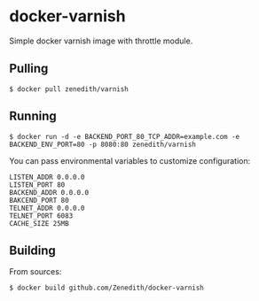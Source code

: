 docker-varnish
==============

Simple docker varnish image with throttle module.

## Pulling

```
$ docker pull zenedith/varnish
```

## Running

```
$ docker run -d -e BACKEND_PORT_80_TCP_ADDR=example.com -e BACKEND_ENV_PORT=80 -p 8080:80 zenedith/varnish
```

You can pass environmental variables to customize configuration:

```
LISTEN_ADDR 0.0.0.0
LISTEN_PORT 80
BACKEND_ADDR 0.0.0.0
BAKCEND_PORT 80
TELNET_ADDR 0.0.0.0
TELNET_PORT 6083
CACHE_SIZE 25MB
```

## Building

From sources:

```
$ docker build github.com/Zenedith/docker-varnish
```
